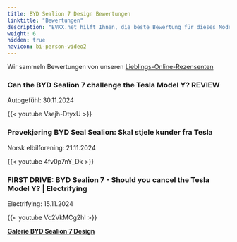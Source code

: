 ```yaml
---
title: BYD Sealion 7 Design Bewertungen
linktitle: "Bewertungen"
description: "EVKX.net hilft Ihnen, die beste Bewertung für dieses Modell zu finden."
weight: 6
hidden: true
navicon: bi-person-video2
---
```

Wir sammeln Bewertungen von unseren [Lieblings-Online-Rezensenten](../../../../../guides/evreviewers/)

<div class="container text-center shadow p-2 pe-4 mb-5 bg-body-tertiary rounded border">
<h3>Can the BYD Sealion 7 challenge the Tesla Model Y? REVIEW</h3>
<p>Autogefühl: 30.11.2024</p>

{{< youtube Vsejh-DtyxU >}}

</div>
<div class="container text-center shadow p-2 pe-4 mb-5 bg-body-tertiary rounded border">
<h3>Prøvekjøring BYD Seal Sealion: Skal stjele kunder fra Tesla</h3>
<p>Norsk elbilforening: 21.11.2024</p>

{{< youtube 4fv0p7nY_Dk >}}

</div>
<div class="container text-center shadow p-2 pe-4 mb-5 bg-body-tertiary rounded border">
<h3>FIRST DRIVE: BYD Sealion 7 - Should you cancel the Tesla Model Y? | Electrifying</h3>
<p>Electrifying: 15.11.2024</p>

{{< youtube Vc2VkMCg2hI >}}

</div>
<div class="mt-3 mb-3">
<a href="../gallery/" class="text-decoration-none text-black">
<strong><i class="bi-arrow-left"></i>Galerie  </strong>
</a>
<a href="../" class="text-decoration-none text-black float-end">
<strong>BYD Sealion 7 Design <i class="bi-arrow-right"></i></strong>
</a>
</div>
